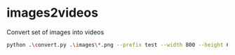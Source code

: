 # images2videos
Convert set of images into videos

```bash
python .\convert.py .\images\*.png --prefix test --width 800 --height 600 --fpv 199 --start 1 -p 6 -j 32^C
```
